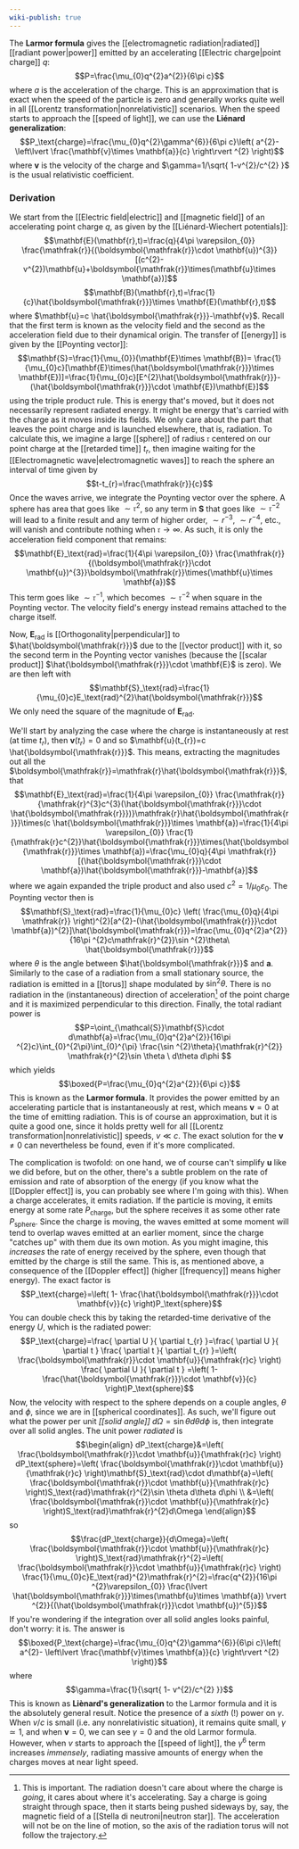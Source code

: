 ```yaml
---
wiki-publish: true
---
```

The **Larmor formula** gives the [[electromagnetic radiation|radiated]] [[radiant power|power]] emitted by an accelerating [[Electric charge|point charge]] $q$:
$$P=\frac{\mu_{0}q^{2}a^{2}}{6\pi c}$$
where $a$ is the acceleration of the charge. This is an approximation that is exact when the speed of the particle is zero and generally works quite well in all [[Lorentz transformation|nonrelativistic]] scenarios. When the speed starts to approach the [[speed of light]], we can use the **Liénard generalization**:
$$P_\text{charge}=\frac{\mu_{0}q^{2}\gamma^{6}}{6\pi c}\left( a^{2}- \left\lvert  \frac{\mathbf{v}\times \mathbf{a}}{c}  \right\rvert ^{2} \right)$$
where $\mathbf{v}$ is the velocity of the charge and $\gamma=1/\sqrt{ 1-v^{2}/c^{2} }$ is the usual relativistic coefficient.
### Derivation
We start from the [[Electric field|electric]] and [[magnetic field]] of an accelerating point charge $q$, as given by the [[Liénard-Wiechert potentials]]:
$$\mathbf{E}(\mathbf{r},t)=\frac{q}{4\pi \varepsilon_{0}} \frac{\mathfrak{r}}{(\boldsymbol{\mathfrak{r}}\cdot \mathbf{u})^{3}}
[(c^{2}-v^{2})\mathbf{u}+\boldsymbol{\mathfrak{r}}\times(\mathbf{u}\times \mathbf{a})]$$
$$\mathbf{B}(\mathbf{r},t)=\frac{1}{c}\hat{\boldsymbol{\mathfrak{r}}}\times \mathbf{E}(\mathbf{r},t)$$
where $\mathbf{u}=c \hat{\boldsymbol{\mathfrak{r}}}-\mathbf{v}$. Recall that the first term is known as the velocity field and the second as the acceleration field due to their dynamical origin. The transfer of [[energy]] is given by the [[Poynting vector]]:
$$\mathbf{S}=\frac{1}{\mu_{0}}(\mathbf{E}\times \mathbf{B})= \frac{1}{\mu_{0}c}[\mathbf{E}\times(\hat{\boldsymbol{\mathfrak{r}}}\times \mathbf{E})]=\frac{1}{\mu_{0}c}[E^{2}\hat{\boldsymbol{\mathfrak{r}}}-(\hat{\boldsymbol{\mathfrak{r}}}\cdot \mathbf{E})\mathbf{E}]$$
using the triple product rule. This is energy that's moved, but it does not necessarily represent radiated energy. It might be energy that's carried with the charge as it moves inside its fields. We only care about the part that leaves the point charge and is launched elsewhere, that is, radiation. To calculate this, we imagine a large [[sphere]] of radius $\mathfrak{r}$ centered on our point charge at the [[retarded time]] $t_{r}$, then imagine waiting for the [[Electromagnetic wave|electromagnetic waves]] to reach the sphere an interval of time given by
$$t-t_{r}=\frac{\mathfrak{r}}{c}$$
Once the waves arrive, we integrate the Poynting vector over the sphere. A sphere has area that goes like $\sim \mathfrak{r}^{2}$, so any term in $\mathbf{S}$ that goes like $\sim \mathfrak{r}^{-2}$ will lead to a finite result and any term of higher order, $\sim r^{-3}$, $\sim r^{-4}$, etc., will vanish and contribute nothing when $\mathfrak{r}\to \infty$. As such, it is only the acceleration field component that remains:
$$\mathbf{E}_\text{rad}=\frac{1}{4\pi \varepsilon_{0}} \frac{\mathfrak{r}}{(\boldsymbol{\mathfrak{r}}\cdot \mathbf{u})^{3}}\boldsymbol{\mathfrak{r}}\times(\mathbf{u}\times \mathbf{a})$$
This term goes like $\sim \mathfrak{r}^{-1}$, which becomes $\sim \mathfrak{r}^{-2}$ when square in the Poynting vector. The velocity field's energy instead remains attached to the charge itself.

Now, $\mathbf{E}_\text{rad}$ is [[Orthogonality|perpendicular]] to $\hat{\boldsymbol{\mathfrak{r}}}$ due to the [[vector product]] with it, so the second term in the Poynting vector vanishes (because the [[scalar product]] $\hat{\boldsymbol{\mathfrak{r}}}\cdot \mathbf{E}$ is zero). We are then left with
$$\mathbf{S}_\text{rad}=\frac{1}{\mu_{0}c}E_\text{rad}^{2}\hat{\boldsymbol{\mathfrak{r}}}$$
We only need the square of the magnitude of $\mathbf{E}_\text{rad}$.

We'll start by analyzing the case where the charge is instantaneously at rest (at time $t_{r}$), then $\mathbf{v}(t_{r})=0$ and so $\mathbf{u}(t_{r})=c \hat{\boldsymbol{\mathfrak{r}}}$. This means, extracting the magnitudes out all the $\boldsymbol{\mathfrak{r}}=\mathfrak{r}\hat{\boldsymbol{\mathfrak{r}}}$, that
$$\mathbf{E}_\text{rad}=\frac{1}{4\pi \varepsilon_{0}} \frac{\mathfrak{r}}{\mathfrak{r}^{3}c^{3}(\hat{\boldsymbol{\mathfrak{r}}}\cdot \hat{\boldsymbol{\mathfrak{r}}})}\mathfrak{r}\hat{\boldsymbol{\mathfrak{r}}}\times(c \hat{\boldsymbol{\mathfrak{r}}}\times \mathbf{a})=\frac{1}{4\pi \varepsilon_{0}} \frac{1}{\mathfrak{r}c^{2}}\hat{\boldsymbol{\mathfrak{r}}}\times(\hat{\boldsymbol{\mathfrak{r}}}\times \mathbf{a})=\frac{\mu_{0}q}{4\pi \mathfrak{r}}[(\hat{\boldsymbol{\mathfrak{r}}}\cdot \mathbf{a})\hat{\boldsymbol{\mathfrak{r}}}-\mathbf{a}]$$
where we again expanded the triple product and also used $c^{2}=1/\mu_{0}\varepsilon_{0}$. The Poynting vector then is
$$\mathbf{S}_\text{rad}=\frac{1}{\mu_{0}c} \left( \frac{\mu_{0}q}{4\pi \mathfrak{r}} \right)^{2}[a^{2}-(\hat{\boldsymbol{\mathfrak{r}}}\cdot \mathbf{a})^{2}]\hat{\boldsymbol{\mathfrak{r}}}=\frac{\mu_{0}q^{2}a^{2}}{16\pi ^{2}c\mathfrak{r}^{2}}\sin ^{2}\theta\ \hat{\boldsymbol{\mathfrak{r}}}$$
where $\theta$ is the angle between $\hat{\boldsymbol{\mathfrak{r}}}$ and $\mathbf{a}$. Similarly to the case of a radiation from a small stationary source, the radiation is emitted in a [[torus]] shape modulated by $\sin ^{2}\theta$. There is no radiation in the (instantaneous) direction of acceleration[^1] of the point charge and it is maximized perpendicular to this direction. Finally, the total radiant power is
$$P=\oint_{\mathcal{S}}\mathbf{S}\cdot d\mathbf{a}=\frac{\mu_{0}q^{2}a^{2}}{16\pi ^{2}c}\int_{0}^{2\pi}\int_{0}^{\pi} \frac{\sin ^{2}\theta}{\mathfrak{r}^{2}} \mathfrak{r}^{2}\sin \theta \ d\theta d\phi $$
which yields
$$\boxed{P=\frac{\mu_{0}q^{2}a^{2}}{6\pi c}}$$
This is known as the **Larmor formula**. It provides the power emitted by an accelerating particle that is instantaneously at rest, which means $\mathbf{v}=0$ at the time of emitting radiation. This is of course an approximation, but it is quite a good one, since it holds pretty well for all [[Lorentz transformation|nonrelativistic]] speeds, $v\ll c$. The exact solution for the $\mathbf{v}\neq 0$ can nevertheless be found, even if it's more complicated.

The complication is twofold: on one hand, we of course can't simplify $\mathbf{u}$ like we did before, but on the other, there's a subtle problem on the rate of emission and rate of absorption of the energy (if you know what the [[Doppler effect]] is, you can probably see where I'm going with this). When a charge accelerates, it emits radiation. If the particle is moving, it emits energy at some rate $P_\text{charge}$, but the sphere receives it as some other rate $P_\text{sphere}$. Since the charge is moving, the waves emitted at some moment will tend to overlap waves emitted at an earlier moment, since the charge "catches up" with them due its own motion. As you might imagine, this *increases* the rate of energy received by the sphere, even though that emitted by the charge is still the same. This is, as mentioned above, a consequence of the [[Doppler effect]] (higher [[frequency]] means higher energy). The exact factor is
$$P_\text{charge}=\left( 1- \frac{\hat{\boldsymbol{\mathfrak{r}}}\cdot \mathbf{v}}{c} \right)P_\text{sphere}$$
You can double check this by taking the retarded-time derivative of the energy $U$, which is the radiated power:
$$P_\text{charge}=\frac{ \partial U }{ \partial t_{r} }=\frac{ \partial U }{ \partial t } \frac{ \partial t }{ \partial t_{r} }=\left( \frac{\boldsymbol{\mathfrak{r}}\cdot \mathbf{u}}{\mathfrak{r}c} \right) \frac{ \partial U }{ \partial t } =\left( 1- \frac{\hat{\boldsymbol{\mathfrak{r}}}\cdot \mathbf{v}}{c} \right)P_\text{sphere}$$
Now, the velocity with respect to the sphere depends on a couple angles, $\theta$ and $\phi$, since we are in [[spherical coordinates]]. As such, we'll figure out what the power per unit *[[solid angle]]* $d\Omega=\sin \theta d\theta d\phi$ is, then integrate over all solid angles. The unit power *radiated* is
$$\begin{align}
dP_\text{charge}&=\left( \frac{\boldsymbol{\mathfrak{r}}\cdot \mathbf{u}}{\mathfrak{r}c} \right) dP_\text{sphere}=\left( \frac{\boldsymbol{\mathfrak{r}}\cdot \mathbf{u}}{\mathfrak{r}c} \right)\mathbf{S}_\text{rad}\cdot d\mathbf{a}=\left( \frac{\boldsymbol{\mathfrak{r}}\cdot \mathbf{u}}{\mathfrak{r}c} \right)S_\text{rad}\mathfrak{r}^{2}\sin \theta d\theta d\phi \\
&=\left( \frac{\boldsymbol{\mathfrak{r}}\cdot \mathbf{u}}{\mathfrak{r}c} \right)S_\text{rad}\mathfrak{r}^{2}d\Omega
\end{align}$$
so
$$\frac{dP_\text{charge}}{d\Omega}=\left( \frac{\boldsymbol{\mathfrak{r}}\cdot \mathbf{u}}{\mathfrak{r}c} \right)S_\text{rad}\mathfrak{r}^{2}=\left( \frac{\boldsymbol{\mathfrak{r}}\cdot \mathbf{u}}{\mathfrak{r}c} \right) \frac{1}{\mu_{0}c}E_\text{rad}^{2}\mathfrak{r}^{2}=\frac{q^{2}}{16\pi ^{2}\varepsilon_{0}} \frac{\lvert \hat{\boldsymbol{\mathfrak{r}}}\times(\mathbf{u}\times \mathbf{a}) \rvert ^{2}}{(\hat{\boldsymbol{\mathfrak{r}}}\cdot \mathbf{u})^{5}}$$
If you're wondering if the integration over all solid angles looks painful, don't worry: it is. The answer is
$$\boxed{P_\text{charge}=\frac{\mu_{0}q^{2}\gamma^{6}}{6\pi c}\left( a^{2}- \left\lvert  \frac{\mathbf{v}\times \mathbf{a}}{c}  \right\rvert ^{2} \right)}$$
where
$$\gamma=\frac{1}{\sqrt{ 1- v^{2}/c^{2} }}$$
This is known as **Liènard's generalization** to the Larmor formula and it is the absolutely general result. Notice the presence of a *sixth* (!) power on $\gamma$. When $v/c$ is small (i.e. any nonrelativistic situation), it remains quite small, $\gamma \simeq 1$, and when $\mathbf{v}=0$, we can see $\gamma=0$ and the old Larmor formula. However, when $v$ starts to approach the [[speed of light]], the $\gamma^{6}$ term increases *immensely*, radiating massive amounts of energy when the charges moves at near light speed.

[^1]: This is important. The radiation doesn't care about where the charge is *going*, it cares about where it's accelerating. Say a charge is going straight through space, then it starts being pushed sideways by, say, the magnetic field of a [[Stella di neutroni|neutron star]]. The acceleration will not be on the line of motion, so the axis of the radiation torus will not follow the trajectory.
